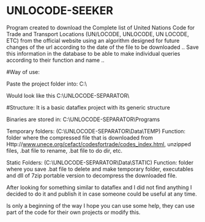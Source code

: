 # UNLOCODE-SEEKER
Program created to download the Complete list of United Nations Code for Trade and Transport Locations (UN/LOCODE, UNLOCODE, UN LOCODE, ETC) from the official website using an algorithm designed for future changes of the url according to the date of the file to be downloaded .. Save this information in the database to be able to make individual queries according to their function and name ..

#Way of use:

Paste the project folder into: 
C:\

Would look like this
C:\UNLOCODE-SEPARATOR\

#Structure:
It is a basic dataflex project with its generic structure

Binaries are stored in:
C:\UNLOCODE-SEPARATOR\Programs

Temporary folders: (C:\UNLOCODE-SEPARATOR\Data\TEMP)
Function: folder where the compressed file that is downloaded from
Http://www.unece.org/cefact/codesfortrade/codes_index.html, unzipped files, .bat file to rename, .bat file to do dir, etc.

Static Folders: (C:\UNLOCODE-SEPARATOR\Data\STATIC)
Function: folder where you save .bat file to delete and make temporary folder, executables and dll of 7zip portable version to decompress the downloaded file.

After looking for something similar to dataflex and I did not find anything I decided to do it and publish it in case someone could be useful at any time.

Is only a beginning of the way I hope you can use some help, they can use part of the code for their own projects or modify this.
